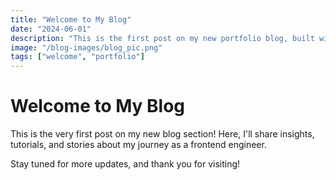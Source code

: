 ```yaml
---
title: "Welcome to My Blog"
date: "2024-06-01"
description: "This is the first post on my new portfolio blog, built with React and Markdown!"
image: "/blog-images/blog_pic.png"
tags: ["welcome", "portfolio"]
---
```


# Welcome to My Blog

This is the very first post on my new blog section! Here, I'll share insights, tutorials, and stories about my journey as a frontend engineer.

Stay tuned for more updates, and thank you for visiting! 